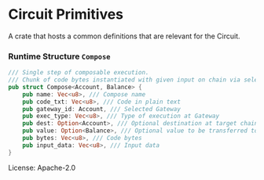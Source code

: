 # Circuit Primitives 

A crate that hosts a common definitions that are relevant for the Circuit.

### Runtime Structure `Compose`
```rust
/// Single step of composable execution.
/// Chunk of code bytes instantiated with given input on chain via selected gateway.
pub struct Compose<Account, Balance> {
    pub name: Vec<u8>, /// Compose name
    pub code_txt: Vec<u8>, /// Code in plain text
    pub gateway_id: Account, /// Selected Gateway
    pub exec_type: Vec<u8>, /// Type of execution at Gateway
    pub dest: Option<Account>, /// Optional destination at target chain (either contract or recipient)
    pub value: Option<Balance>, /// Optional value to be transferred to recipient
    pub bytes: Vec<u8>, /// Code bytes
    pub input_data: Vec<u8>, /// Input data 
}
```

License: Apache-2.0